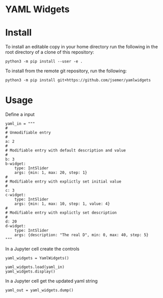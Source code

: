 YAML Widgets
============

Install
=======

To install an editable copy in your home directory run the following
in the root directory of a clone of this repository:

```console
python3 -m pip install --user -e .
```
To install from the remote git repository, run the following:

```console
python3 -m pip install git+https://github.com/jsemer/yamlwidgets
```


Usage
=======

Define a input

```
yaml_in = """
#
# Unmodifiable entry
#
a: 2
#
# Modifiable entry with default description and value
#
b: 3
b-widget:
    type: IntSlider
    args: {min: 1, max: 20, step: 1}
#
# Modifiable entry with explictly set initial value
#
c: 3
c-widget:
    type: IntSlider
    args: {min: 1, max: 10, step: 1, value: 4}
#
# Modifiable entry with explictly set description
#
d: 20
d-widget:
    type: IntSlider
    args: {description: "The real D", min: 0, max: 40, step: 5}
"""
```

In a Jupyter cell create the controls

```
yaml_widgets = YamlWidgets()

yaml_widgets.load(yaml_in)
yaml_widgets.display()

```

In a Jupyter cell get the updated yaml string

```
yaml_out = yaml_widgets.dump()

```
